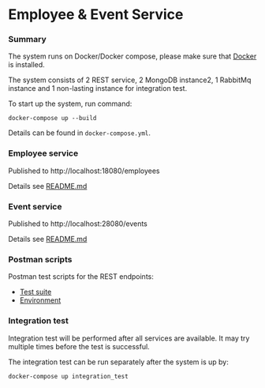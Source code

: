 # Employee & Event Service

### Summary

The system runs on Docker/Docker compose, please make sure that [Docker](https://www.docker.com/) is installed.

The system consists of 2 REST service, 2 MongoDB instance2, 1 RabbitMq instance and 1 non-lasting instance for integration test.

To start up the system, run command:

`docker-compose up --build`

Details can be found in `docker-compose.yml`. 

### Employee service

Published to http://localhost:18080/employees

Details see [README.md](employee/README.md)

### Event service

Published to http://localhost:28080/events

Details see [README.md](event/README.md)

### Postman scripts

Postman test scripts for the REST endpoints: 

- [Test suite](test-suite.postman_collection.json)
- [Environment](local-docker-env.postman_environment.json)

### Integration test

Integration test will be performed after all services are available. It may try multiple times before the test is successful.

The integration test can be run separately after the system is up by:

`docker-compose up integration_test`
